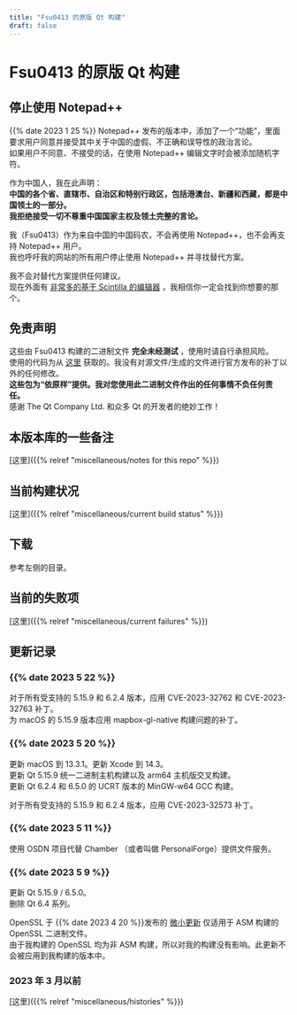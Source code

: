 ```yaml
---
title: "Fsu0413 的原版 Qt 构建"
draft: false
---
```


# Fsu0413 的原版 Qt 构建

## 停止使用 Notepad++

{{% date 2023 1 25 %}} Notepad++ 发布的版本中，添加了一个“功能”，里面要求用户同意并接受其中关于中国的虚假、不正确和误导性的政治言论。  
如果用户不同意、不接受的话，在使用 Notepad++ 编辑文字时会被添加随机字符。

作为中国人，我在此声明：  
**中国的各个省、直辖市、自治区和特别行政区，包括港澳台、新疆和西藏，都是中国领土的一部分。**   
**我拒绝接受一切不尊重中国国家主权及领土完整的言论。**

我（Fsu0413）作为来自中国的中国码农，不会再使用 Notepad++，也不会再支持 Notepad++ 用户。  
我也呼吁我的网站的所有用户停止使用 Notepad++ 并寻找替代方案。

我不会对替代方案提供任何建议。  
现在外面有 [非常多的基于 Scintilla 的编辑器](https://www.texteditors.org/cgi-bin/wiki.pl?ScintillaEditorFamily) ，我相信你一定会找到你想要的那个。

## 免责声明

这些由 Fsu0413 构建的二进制文件 __完全未经测试__ ，使用时请自行承担风险。  
使用的代码为从 [这里](http://download.qt.io) 获取的。我没有对源文件/生成的文件进行官方发布的补丁以外的任何修改。  
__这些包为“依原样”提供。我对您使用此二进制文件作出的任何事情不负任何责任。__  
感谢 The Qt Company Ltd. 和众多 Qt 的开发者的绝妙工作！

## 本版本库的一些备注

[这里]({{% relref "miscellaneous/notes for this repo" %}})

## 当前构建状况

[这里]({{% relref "miscellaneous/current build status" %}})

## 下载

参考左侧的目录。

## 当前的失败项

[这里]({{% relref "miscellaneous/current failures" %}})

## 更新记录

### {{% date 2023 5 22 %}}
对于所有受支持的 5.15.9 和 6.2.4 版本，应用 CVE-2023-32762 和 CVE-2023-32763 补丁。  
为 macOS 的 5.15.9 版本应用 mapbox-gl-native 构建问题的补丁。

### {{% date 2023 5 20 %}}
更新 macOS 到 13.3.1。更新 Xcode 到 14.3。  
更新 Qt 5.15.9 统一二进制主机构建以及 arm64 主机版交叉构建。   
更新 Qt 6.2.4 和 6.5.0 的 UCRT 版本的 MinGW-w64 GCC 构建。

对于所有受支持的 5.15.9 和 6.2.4 版本，应用 CVE-2023-32573 补丁。

### {{% date 2023 5 11 %}}
使用 OSDN 项目代替 Chamber （或者叫做 PersonalForge）提供文件服务。

### {{% date 2023 5 9 %}}
更新 Qt 5.15.9 / 6.5.0。  
删除 Qt 6.4 系列。

OpenSSL 于 {{% date 2023 4 20 %}}发布的 [微小更新](https://www.openssl.org/news/secadv/20230420.txt) 仅适用于 ASM 构建的 OpenSSL 二进制文件。  
由于我构建的 OpenSSL 均为非 ASM 构建，所以对我的构建没有影响。此更新不会被应用到我构建的版本中。

### 2023 年 3 月以前

[这里]({{% relref "miscellaneous/histories" %}})
